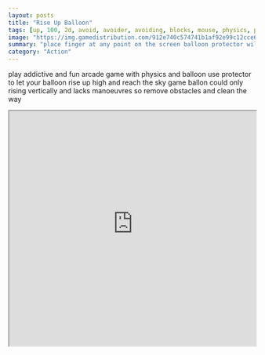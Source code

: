```yaml
---
layout: posts
title: "Rise Up Balloon"
tags: [up, 100, 2d, avoid, avoider, avoiding, blocks, mouse, physics, physicsboxes, player, puzzles, 2018, best, minute, free, online, games, oyna, game, free, games, play, play, games]
image: "https://img.gamedistribution.com/912e740c574741b1af92e99c12cce6d5-512x512.jpeg"
summary: "place finger at any point on the screen balloon protector will react only on finger move protect ball and rise as high as you can  free online games oyna game free games play play games"
category: "Action"
---
```


play addictive and fun arcade game with physics and balloon use protector to let your balloon rise up high and reach the sky game ballon could only rising vertically and lacks manoeuvres so remove obstacles and clean the way

<iframe width="100%" height="480px;" src="https://html5.gamedistribution.com/912e740c574741b1af92e99c12cce6d5/"></iframe>